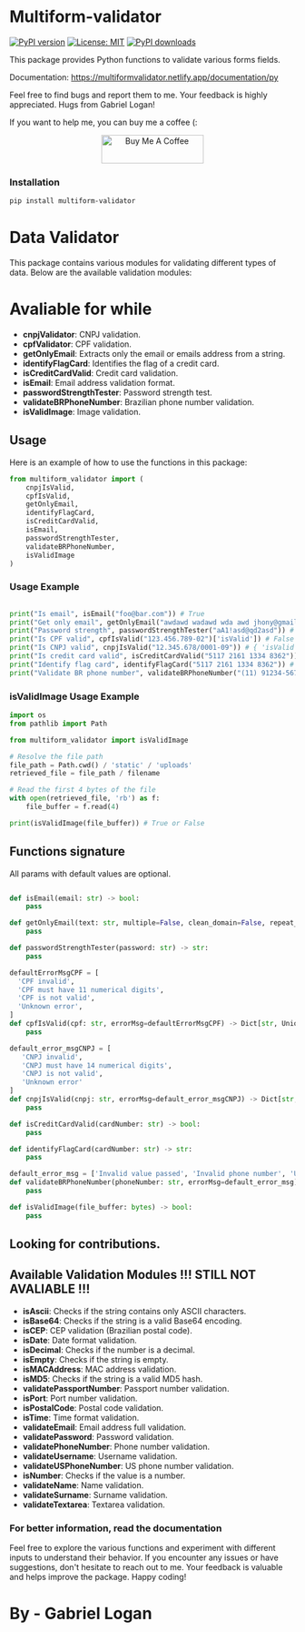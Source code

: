 # Multiform-validator

[![PyPI version](https://badge.fury.io/py/multiform-validator.svg)](https://badge.fury.io/py/multiform-validator)
[![License: MIT](https://img.shields.io/badge/License-MIT-yellow.svg)](https://opensource.org/licenses/MIT)
[![PyPI downloads](https://img.shields.io/pypi/dm/multiform-validator.svg?style=flat-square)](https://pypistats.org/packages/multiform-validator)

This package provides Python functions to validate various forms fields.

Documentation: https://multiformvalidator.netlify.app/documentation/py

Feel free to find bugs and report them to me. Your feedback is highly appreciated. Hugs from Gabriel Logan!

If you want to help me, you can buy me a coffee (:

<p align="center">
	<a href="https://www.buymeacoffee.com/gabriellogan" target="_blank">
		<img src="https://cdn.buymeacoffee.com/buttons/v2/default-yellow.png" alt="Buy Me A Coffee" style="height: 50px !important;width: 180px !important;" >
	</a>
</p>

### Installation

```bash
pip install multiform-validator
```

# Data Validator

This package contains various modules for validating different types of data. Below are the available validation modules:

# Avaliable for while

- **cnpjValidator**: CNPJ validation.
- **cpfValidator**: CPF validation.
- **getOnlyEmail**: Extracts only the email or emails address from a string.
- **identifyFlagCard**: Identifies the flag of a credit card.
- **isCreditCardValid**: Credit card validation.
- **isEmail**: Email address validation format.
- **passwordStrengthTester**: Password strength test.
- **validateBRPhoneNumber**: Brazilian phone number validation.
- **isValidImage**: Image validation.

## Usage

Here is an example of how to use the functions in this package:

```python
from multiform_validator import (
    cnpjIsValid,
    cpfIsValid,
    getOnlyEmail,
    identifyFlagCard,
    isCreditCardValid,
    isEmail,
    passwordStrengthTester,
    validateBRPhoneNumber,
    isValidImage
)
```

### Usage Example

```python

print("Is email", isEmail("foo@bar.com")) # True
print("Get only email", getOnlyEmail("awdawd wadawd wda awd jhony@gmail.com awdawdawd")) # jhony@gmail.com
print("Password strength", passwordStrengthTester("aA1!asd@qd2asd")) # Strong
print("Is CPF valid", cpfIsValid("123.456.789-02")['isValid']) # False
print("Is CNPJ valid", cnpjIsValid("12.345.678/0001-09")) # { 'isValid': False, 'errorMsg': 'CNPJ is not valid' }
print("Is credit card valid", isCreditCardValid("5117 2161 1334 8362")) # True
print("Identify flag card", identifyFlagCard("5117 2161 1334 8362")) # Mastercard
print("Validate BR phone number", validateBRPhoneNumber("(11) 91234-5678")) # { 'isValid': True, 'errorMsg': None }

```

### isValidImage Usage Example

```python
import os
from pathlib import Path

from multiform_validator import isValidImage

# Resolve the file path
file_path = Path.cwd() / 'static' / 'uploads'
retrieved_file = file_path / filename

# Read the first 4 bytes of the file
with open(retrieved_file, 'rb') as f:
    file_buffer = f.read(4)

print(isValidImage(file_buffer)) # True or False
```

## Functions signature

All params with default values are optional.

```python

def isEmail(email: str) -> bool:
    pass

def getOnlyEmail(text: str, multiple=False, clean_domain=False, repeat_email=False) -> str:
    pass

def passwordStrengthTester(password: str) -> str:
    pass

defaultErrorMsgCPF = [
  'CPF invalid',
  'CPF must have 11 numerical digits',
  'CPF is not valid',
  'Unknown error',
]
def cpfIsValid(cpf: str, errorMsg=defaultErrorMsgCPF) -> Dict[str, Union[bool, str, None]]:
    pass

default_error_msgCNPJ = [
   'CNPJ invalid', 
   'CNPJ must have 14 numerical digits', 
   'CNPJ is not valid', 
   'Unknown error'
]
def cnpjIsValid(cnpj: str, errorMsg=default_error_msgCNPJ) -> Dict[str, Union[bool, str, None]]:
    pass

def isCreditCardValid(cardNumber: str) -> bool:
    pass

def identifyFlagCard(cardNumber: str) -> str:
    pass

default_error_msg = ['Invalid value passed', 'Invalid phone number', 'Unknown error']
def validateBRPhoneNumber(phoneNumber: str, errorMsg=default_error_msg) -> Dict[str, Union[bool, str, None]]:
    pass

def isValidImage(file_buffer: bytes) -> bool:
    pass

```

## Looking for contributions. 

## Available Validation Modules !!! STILL NOT AVALIABLE !!!

- **isAscii**: Checks if the string contains only ASCII characters.
- **isBase64**: Checks if the string is a valid Base64 encoding.
- **isCEP**: CEP validation (Brazilian postal code).
- **isDate**: Date format validation.
- **isDecimal**: Checks if the number is a decimal.
- **isEmpty**: Checks if the string is empty.
- **isMACAddress**: MAC address validation.
- **isMD5**: Checks if the string is a valid MD5 hash.
- **validatePassportNumber**: Passport number validation.
- **isPort**: Port number validation.
- **isPostalCode**: Postal code validation.
- **isTime**: Time format validation.
- **validateEmail**: Email address full validation.
- **validatePassword**: Password validation.
- **validatePhoneNumber**: Phone number validation.
- **validateUsername**: Username validation.
- **validateUSPhoneNumber**: US phone number validation.
- **isNumber**: Checks if the value is a number.
- **validateName**: Name validation.
- **validateSurname**: Surname validation.
- **validateTextarea**: Textarea validation.

### For better information, read the documentation

Feel free to explore the various functions and experiment with different inputs to understand their behavior. If you encounter any issues or have suggestions, don't hesitate to reach out to me. Your feedback is valuable and helps improve the package. Happy coding!

# By - Gabriel Logan
